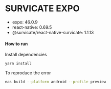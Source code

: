# SURVICATE EXPO

- expo: 46.0.9
- react-native: 0.69.5
- @survicate/react-native-survicate: 1.1.13

#### How to run

Install dependencies
```bash
yarn install
```

To reproduce the error 
```bash
eas build --platform android --profile preview
```
